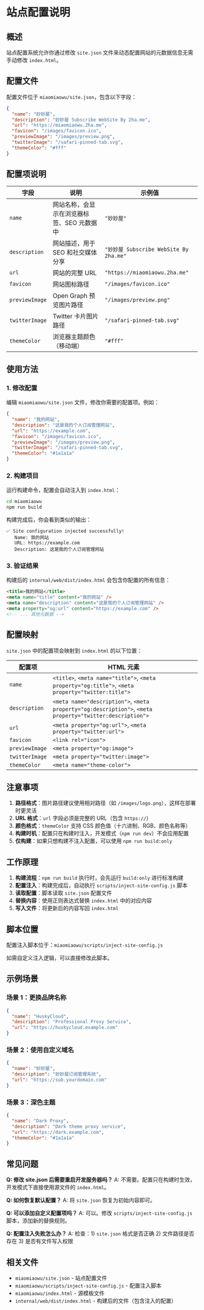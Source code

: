 # 站点配置说明

## 概述

站点配置系统允许你通过修改 `site.json` 文件来动态配置网站的元数据信息无需手动修改 `index.html`。

## 配置文件

配置文件位于 `miaomiaowu/site.json`，包含以下字段：

```json
{
  "name": "妙妙屋",
  "description": "妙妙屋 Subscribe WebSite By 2ha.me",
  "url": "https://miaomiaowu.2ha.me",
  "favicon": "/images/favicon.ico",
  "previewImage": "/images/preview.png",
  "twitterImage": "/safari-pinned-tab.svg",
  "themeColor": "#fff"
}
```

## 配置项说明

| 字段 | 说明 | 示例值 |
|------|------|--------|
| `name` | 网站名称，会显示在浏览器标签、SEO 元数据中 | `"妙妙屋"` |
| `description` | 网站描述，用于 SEO 和社交媒体分享 | `"妙妙屋 Subscribe WebSite By 2ha.me"` |
| `url` | 网站的完整 URL | `"https://miaomiaowu.2ha.me"` |
| `favicon` | 网站图标路径 | `"/images/favicon.ico"` |
| `previewImage` | Open Graph 预览图片路径 | `"/images/preview.png"` |
| `twitterImage` | Twitter 卡片图片路径 | `"/safari-pinned-tab.svg"` |
| `themeColor` | 浏览器主题颜色（移动端） | `"#fff"` |

## 使用方法

### 1. 修改配置

编辑 `miaomiaowu/site.json` 文件，修改你需要的配置项。例如：

```json
{
  "name": "我的网站",
  "description": "这是我的个人订阅管理网站",
  "url": "https://example.com",
  "favicon": "/images/favicon.ico",
  "previewImage": "/images/preview.png",
  "twitterImage": "/safari-pinned-tab.svg",
  "themeColor": "#1a1a1a"
}
```

### 2. 构建项目

运行构建命令，配置会自动注入到 `index.html`：

```bash
cd miaomiaowu
npm run build
```

构建完成后，你会看到类似的输出：

```
✅ Site configuration injected successfully!
   Name: 我的网站
   URL: https://example.com
   Description: 这是我的个人订阅管理网站
```

### 3. 验证结果

构建后的 `internal/web/dist/index.html` 会包含你配置的所有信息：

```html
<title>我的网站</title>
<meta name="title" content="我的网站" />
<meta name="description" content="这是我的个人订阅管理网站" />
<meta property="og:url" content="https://example.com" />
<!-- ... 其他元数据 -->
```

## 配置映射

`site.json` 中的配置项会映射到 `index.html` 的以下位置：

| 配置项 | HTML 元素 |
|--------|-----------|
| `name` | `<title>`, `<meta name="title">`, `<meta property="og:title">`, `<meta property="twitter:title">` |
| `description` | `<meta name="description">`, `<meta property="og:description">`, `<meta property="twitter:description">` |
| `url` | `<meta property="og:url">`, `<meta property="twitter:url">` |
| `favicon` | `<link rel="icon">` |
| `previewImage` | `<meta property="og:image">` |
| `twitterImage` | `<meta property="twitter:image">` |
| `themeColor` | `<meta name="theme-color">` |

## 注意事项

1. **路径格式**：图片路径建议使用相对路径（如 `/images/logo.png`），这样在部署时更灵活
2. **URL 格式**：`url` 字段必须是完整的 URL（包含 `https://`）
3. **颜色格式**：`themeColor` 支持 CSS 颜色值（十六进制、RGB、颜色名称等）
4. **构建时机**：配置只在构建时注入，开发模式（`npm run dev`）不会应用配置
5. **仅构建**：如果只想构建不注入配置，可以使用 `npm run build:only`

## 工作原理

1. **构建流程**：`npm run build` 执行时，会先运行 `build:only` 进行标准构建
2. **配置注入**：构建完成后，自动执行 `scripts/inject-site-config.js` 脚本
3. **读取配置**：脚本读取 `site.json` 配置文件
4. **替换内容**：使用正则表达式替换 `index.html` 中的对应内容
5. **写入文件**：将更新后的内容写回 `index.html`

## 脚本位置

配置注入脚本位于：`miaomiaowu/scripts/inject-site-config.js`

如需自定义注入逻辑，可以直接修改此脚本。

## 示例场景

### 场景 1：更换品牌名称

```json
{
  "name": "HuskyCloud",
  "description": "Professional Proxy Service",
  "url": "https://huskycloud.example.com"
}
```

### 场景 2：使用自定义域名

```json
{
  "name": "妙妙屋",
  "description": "妙妙屋订阅管理系统",
  "url": "https://sub.yourdomain.com"
}
```

### 场景 3：深色主题

```json
{
  "name": "Dark Proxy",
  "description": "Dark theme proxy service",
  "url": "https://dark.example.com",
  "themeColor": "#1a1a1a"
}
```

## 常见问题

**Q: 修改 site.json 后需要重启开发服务器吗？**
A: 不需要。配置只在构建时生效，开发模式下直接使用源文件的 `index.html`。

**Q: 如何恢复默认配置？**
A: 将 `site.json` 恢复为初始内容即可。

**Q: 可以添加自定义配置项吗？**
A: 可以。修改 `scripts/inject-site-config.js` 脚本，添加新的替换规则。

**Q: 配置注入失败怎么办？**
A: 检查：1) `site.json` 格式是否正确 2) 文件路径是否存在 3) 是否有文件写入权限

## 相关文件

- `miaomiaowu/site.json` - 站点配置文件
- `miaomiaowu/scripts/inject-site-config.js` - 配置注入脚本
- `miaomiaowu/index.html` - 源模板文件
- `internal/web/dist/index.html` - 构建后的文件（包含注入的配置）
